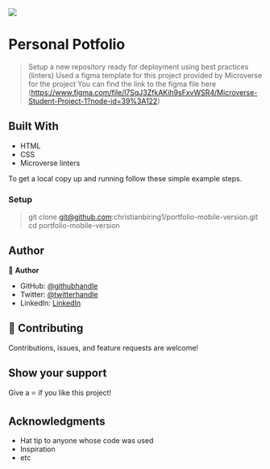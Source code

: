 ![](https://img.shields.io/badge/Microverse-blueviolet)

# Personal Potfolio

> Setup a new repository ready for deployment using best practices (linters) 
> Used a figma template for this project provided by Microverse for the project
> You can find the link to the figma file here (https://www.figma.com/file/l7SqJ3ZfkAKih9sFxvWSR4/Microverse-Student-Project-1?node-id=39%3A122)

## Built With

- HTML
- CSS
- Microverse linters


To get a local copy up and running follow these simple example steps.

### Setup
> git clone git@github.com:christianbiring1/portfolio-mobile-version.git
> cd portfolio-mobile-version


## Author

👤 **Author**

- GitHub: [@githubhandle](https://github.com/SekoViper)
- Twitter: [@twitterhandle](https://twitter.com/SekoViper)
- LinkedIn: [LinkedIn](https://www.linkedin.com/in/livingstone-dameh/)


## 🤝 Contributing

Contributions, issues, and feature requests are welcome!


## Show your support

Give a ⭐️ if you like this project!

## Acknowledgments

- Hat tip to anyone whose code was used
- Inspiration
- etc
